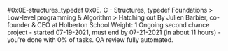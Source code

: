 #0x0E-structures_typedef
0x0E. C - Structures, typedef
 Foundations > Low-level programming & Algorithm > Hatching out
  By Julien Barbier, co-founder & CEO at Holberton School
   Weight: 1
    Ongoing second chance project - started 07-19-2021, must end by 07-21-2021 (in about 11 hours) - you're done with 0% of tasks.
     QA review fully automated.